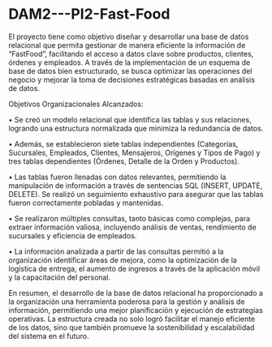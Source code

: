 # DAM2---PI2-Fast-Food

El proyecto tiene como objetivo diseñar y desarrollar una base de datos relacional que permita gestionar de manera eficiente la información de “FastFood”, facilitando el acceso a datos clave sobre productos, clientes, órdenes y empleados. A través de la implementación de un esquema de base de datos bien estructurado, se busca optimizar las operaciones del negocio y mejorar la toma de decisiones estratégicas basadas en análisis de datos.

Objetivos Organizacionales Alcanzados:

• Se creó un modelo relacional que identifica las tablas y sus relaciones, logrando una estructura normalizada que minimiza la redundancia de datos. 

• Además, se establecieron siete tablas independientes (Categorías, Sucursales, Empleados, Clientes, Mensajeros, Orígenes y Tipos de Pago) y tres tablas dependientes (Órdenes, Detalle de la Orden y Productos).

• Las tablas fueron llenadas con datos relevantes, permitiendo la manipulación de información a través de sentencias SQL (INSERT, UPDATE, DELETE). Se realizó un seguimiento exhaustivo para asegurar que las tablas fueron correctamente pobladas y mantenidas.

• Se realizaron múltiples consultas, tanto básicas como complejas, para extraer información valiosa, incluyendo análisis de ventas, rendimiento de sucursales y eficiencia de empleados.

• La información analizada a partir de las consultas permitió a la organización identificar áreas de mejora, como la optimización de la logística de entrega, el aumento de ingresos a través de la aplicación móvil y la capacitación del personal.

En resumen, el desarrollo de la base de datos relacional ha proporcionado a la organización una herramienta poderosa para la gestión y análisis de información, permitiendo una mejor planificación y ejecución de estrategias operativas. La estructura creada no solo logró facilitar el manejo eficiente de los datos, sino que también promueve la sostenibilidad y escalabilidad del sistema en el futuro.
